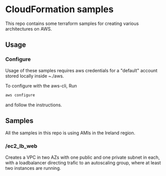 # CloudFormation samples

This repo contains some terraform samples for creating various architectures on AWS.

## Usage

### Configure

Usage of these samples requires aws credentials for a "default" account stored locally inside ~./aws.

To configure with the aws-cli, Run

```bash
aws configure
```

and follow the instructions.

## Samples

All the samples in this repo is using AMIs in the Ireland region.

### /ec2_lb_web

Creates a VPC in two AZs with one public and one private subnet in each, with a loadbalancer directing trafic to an autoscaling group, where at least two instances are running.

